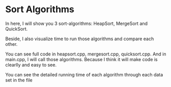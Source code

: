 # Sort Algorithms
In here, I will show you 3 sort-algorithms: HeapSort, MergeSort and QuickSort.

Beside, I also visualize time to run those algorithms and compare each other.

You can see full code in heapsort.cpp, mergesort.cpp, quicksort.cpp. And in main.cpp, I will call those algorithms. Because I think it will make code is clearlly and easy to see.

You can see the detailed running time of each algorithm through each data set in the file
